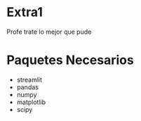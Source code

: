 # Extra1
Profe trate lo mejor que pude

# Paquetes Necesarios
* streamlit
* pandas
* numpy
* matplotlib
* scipy
